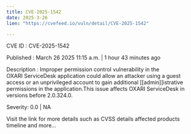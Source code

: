 ```yaml
---
title: CVE-2025-1542
date: 2025-3-26
lien: "https://cvefeed.io/vuln/detail/CVE-2025-1542"

---
```


CVE ID : CVE-2025-1542

Published :  March 26
2025
11:15 a.m. | 1 hour
43 minutes ago

Description : Improper permission control vulnerability in the OXARI ServiceDesk application could allow an attacker using a guest access or an unprivileged account to gain additional [[admin]]istrative permissions in the application.This issue affects OXARI ServiceDesk in versions before 2.0.324.0.

Severity: 0.0 | NA

Visit the link for more details
such as CVSS details
affected products
timeline
and more...
